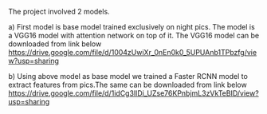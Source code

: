The project involved 2 models.

a) First model is base model trained exclusively on night pics. The model is a VGG16 model with attention network on top of it. 
   The VGG16 model can be downloaded from link below
   https://drive.google.com/file/d/1004zUwiXr_0nEn0k0_5UPUAnb1TPbzfg/view?usp=sharing
   
b) Using above model as base model we trained a Faster RCNN model to extract features from pics.The same can be downloaded from link below
    https://drive.google.com/file/d/1idCg3IlDi_UZse76KPnbjmL3zVkTeBID/view?usp=sharing


